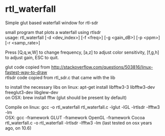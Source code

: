 # rtl_waterfall
Simple glut based waterfall window for rtl-sdr

small program that plots a waterfall using rtlsdr  
usage: rtl_waterfall [-d &lt;dev_index&gt;] [-f &lt;freq&gt;] [-g &lt;gain_dB&gt;] [-p &lt;ppm&gt;] [-r &lt;samp_rate&gt;]

Press [Q,q,w,W] to change frequency, [a,z] to adjust color sensitivity, [f,g,h] to adjust gain, ESC to quit.

glut code copied from http://stackoverflow.com/questions/503816/linux-fastest-way-to-draw  
rtlsdr code copied from rtl_sdr.c that came with the lib  

to install the necessary libs on linux: apt-get install libfftw3-3 libfftw3-dev freeglut3-dev libglew-dev  
on OSX: brew install fftw (glut should be present by default)  

Compile on linux: gcc -o rtl_waterfall rtl_waterfall.c -lglut -lGL -lrtlsdr -lfftw3 -lm  
OSX: gcc -framework GLUT -framework OpenGL -framework Cocoa rtl_waterfall.c -o rtl_waterfall -lrtlsdr -lfftw3 -lm
(last tested on osx years ago, on 10.6)

